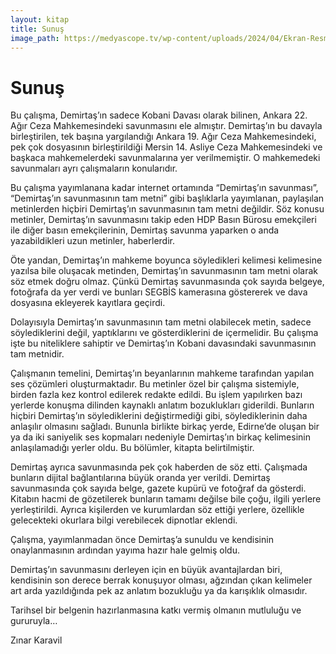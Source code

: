 ```yaml
---
layout: kitap
title: Sunuş
image_path: https://medyascope.tv/wp-content/uploads/2024/04/Ekran-Resmi-2024-04-10-21.04.58.jpg
---
```


# Sunuş  

Bu çalışma, Demirtaş’ın sadece Kobani Davası olarak bilinen, Ankara 22. Ağır Ceza Mahkemesindeki savunmasını ele almıştır. Demirtaş’ın bu davayla birleştirilen, tek başına yargılandığı Ankara 19. Ağır Ceza Mahkemesindeki, pek çok dosyasının birleştirildiği Mersin 14. Asliye Ceza Mahkemesindeki ve başkaca mahkemelerdeki savunmalarına yer verilmemiştir. O mahkemedeki savunmaları ayrı çalışmaların konularıdır.  

Bu çalışma yayımlanana kadar internet ortamında “Demirtaş’ın savunması”, “Demirtaş’ın savunmasının tam metni” gibi başlıklarla yayımlanan, paylaşılan metinlerden hiçbiri Demirtaş’ın savunmasının tam metni değildir. Söz konusu metinler, Demirtaş’ın savunmasını takip eden HDP Basın Bürosu emekçileri ile diğer basın emekçilerinin, Demirtaş savunma yaparken o anda yazabildikleri uzun metinler, haberlerdir.   

Öte yandan, Demirtaş’ın mahkeme boyunca söyledikleri kelimesi kelimesine yazılsa bile oluşacak metinden, Demirtaş’ın savunmasının tam metni olarak söz etmek doğru olmaz. Çünkü Demirtaş savunmasında çok sayıda belgeye, fotoğrafa da yer verdi ve bunları SEGBİS kamerasına göstererek ve dava dosyasına ekleyerek kayıtlara geçirdi.   

Dolayısıyla Demirtaş’ın savunmasının tam metni olabilecek metin, sadece söylediklerini değil, yaptıklarını ve gösterdiklerini de içermelidir. Bu çalışma işte bu niteliklere sahiptir ve Demirtaş’ın Kobani davasındaki savunmasının tam metnidir.   

Çalışmanın temelini, Demirtaş’ın beyanlarının mahkeme tarafından yapılan ses çözümleri oluşturmaktadır. Bu metinler özel bir çalışma sistemiyle, birden fazla kez kontrol edilerek redakte edildi. Bu işlem yapılırken bazı yerlerde konuşma dilinden kaynaklı anlatım bozuklukları giderildi. Bunların hiçbiri Demirtaş’ın söylediklerini değiştirmediği gibi, söylediklerinin daha anlaşılır olmasını sağladı. Bununla birlikte birkaç yerde, Edirne’de oluşan bir ya da iki saniyelik ses kopmaları nedeniyle Demirtaş’ın birkaç kelimesinin anlaşılamadığı yerler oldu. Bu bölümler, kitapta belirtilmiştir.   

Demirtaş ayrıca savunmasında pek çok haberden de söz etti. Çalışmada bunların dijital bağlantılarına büyük oranda yer verildi. Demirtaş savunmasında çok sayıda belge, gazete kupürü ve fotoğraf da gösterdi. Kitabın hacmi de gözetilerek bunların tamamı değilse bile çoğu, ilgili yerlere yerleştirildi. Ayrıca kişilerden ve kurumlardan söz ettiği yerlere, özellikle gelecekteki okurlara bilgi verebilecek dipnotlar eklendi.  

Çalışma, yayımlanmadan önce Demirtaş’a sunuldu ve kendisinin onaylanmasının ardından yayıma hazır hale gelmiş oldu.   

Demirtaş’ın savunmasını derleyen için en büyük avantajlardan biri, kendisinin son derece berrak konuşuyor olması, ağzından çıkan kelimeler art arda yazıldığında pek az anlatım bozukluğu ya da karışıklık olmasıdır.  

Tarihsel bir belgenin hazırlanmasına katkı vermiş olmanın mutluluğu ve gururuyla…  

Zınar Karavil  